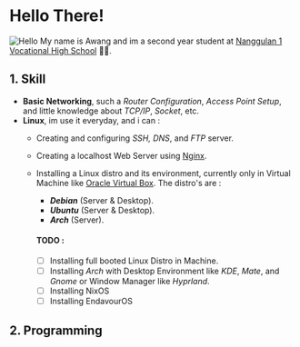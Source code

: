 # Hello There!
![Hello](./media/hello.png)
My name is Awang and im a second year student at [Nanggulan 1 Vocational High School](https://www.smkn1nanggulan.sch.id/) 👨‍💻.

## 1. Skill
- **Basic Networking**, such a *Router Configuration*, *Access Point Setup*, and little knowledge about *TCP/IP*, *Socket*, etc.
- **Linux**, im use it everyday, and i can : 
  - Creating and configuring *SSH, DNS*, and *FTP* server.
  - Creating a localhost Web Server using [Nginx](https://www.nginx.com/).
  - Installing a Linux distro and its environment, currently only in Virtual Machine like [Oracle Virtual Box](https://www.virtualbox.org/). The distro's are : 
     - ***Debian*** (Server & Desktop).
     - ***Ubuntu*** (Server & Desktop).
     - ***Arch*** (Server).
    
     #### TODO :
     - [ ] Installing full booted Linux Distro in Machine.
     - [ ] Installing *Arch* with Desktop Environment like *KDE*, *Mate*, and *Gnome* or Window Manager like *Hyprland*.
     - [ ] Installing NixOS
     - [ ] Installing EndavourOS

## 2. Programming
